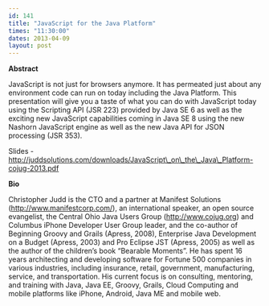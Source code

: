 ```yaml
---
id: 141
title: "JavaScript for the Java Platform"
times: "11:30:00"
dates: 2013-04-09
layout: post
---
```

 **Abstract**

JavaScript is not just for browsers anymore. It has permeated just about any environment code can run on today including the Java Platform. This presentation will give you a taste of what you can do with JavaScript today using the Scripting API (JSR 223) provided by Java SE 6 as well as the exciting new JavaScript capabilities coming in Java SE 8 using the new Nashorn JavaScript engine as well as the new Java API for JSON processing (JSR 353).  
  
Slides - http://juddsolutions.com/downloads/JavaScript\_on\_the\_Java\_Platform-cojug-2013.pdf  

**Bio**

Christopher Judd is the CTO and a partner at Manifest Solutions (http://www.manifestcorp.com/), an international speaker, an open source evangelist, the Central Ohio Java Users Group (http://www.cojug.org) and Columbus iPhone Developer User Group leader, and the co-author of Beginning Groovy and Grails (Apress, 2008), Enterprise Java Development on a Budget (Apress, 2003) and Pro Eclipse JST (Apress, 2005) as well as the author of the children’s book “Bearable Moments”. He has spent 16 years architecting and developing software for Fortune 500 companies in various industries, including insurance, retail, government, manufacturing, service, and transportation. His current focus is on consulting, mentoring, and training with Java, Java EE, Groovy, Grails, Cloud Computing and mobile platforms like iPhone, Android, Java ME and mobile web.

